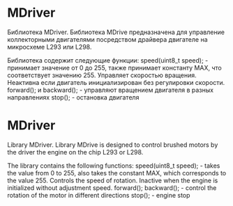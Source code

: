# MDriver
Библиотека MDriver.
Библиотека MDrive предназначена для управление коллекторными двигателями
посредством драйвера двигателе на микросхеме L293 или L298.

Библиотека содержит следующие функции:
speed(uint8_t speed); - принимает значение от 0 до 255, также принимает
  константу MAX, что соответствует значению 255. Управляет 
  скоростью вращения. Неактивна если двигатель инициализирован без регулировки
  скорости.
forward(); и backward(); - управляют вращением двигателя в разных 
  направлениях
stop(); - остановка двигателя

# MDriver
Library MDriver.
Library MDrive is designed to control brushed motors
by the driver the engine on the chip L293 or L298.

The library contains the following functions:
speed(uint8_t speed); - takes the value from 0 to 255, also takes
the constant MAX, which corresponds to the value 255. Controls 
the speed of rotation. Inactive when the engine is initialized without adjustment
speed.
forward(); backward(); - control the rotation of the motor in different 
directions
stop(); - engine stop

